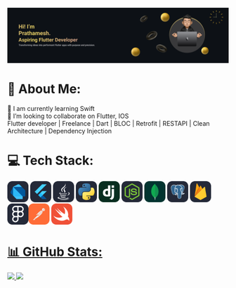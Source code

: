 ![Header](./Github.png)

# 💫 About Me:
🔭 I am currently learning Swift </br> 👯 I’m looking to collaborate on Flutter, IOS<br>
Flutter developer | Freelance | Dart | BLOC | Retrofit | RESTAPI | Clean Architecture | Dependency Injection

# 💻 Tech Stack:
<a href="https://dart.dev"><img src="https://github.com/tandpfun/skill-icons/blob/main/icons/Dart-Dark.svg"
        width="48"></a> <a href="https://flutter.dev"><img
        src="https://github.com/tandpfun/skill-icons/blob/main/icons/Flutter-Dark.svg" width="48"></a>
<a href="https://java.com"><img src="https://github.com/tandpfun/skill-icons/blob/main/icons/Java-Dark.svg"
        width="48"></a> <a href="https://python.com"><img
        src="https://github.com/tandpfun/skill-icons/blob/main/icons/Python-Dark.svg" width="48"></a> 
<a href="https://djangoproject.com"><img src="https://github.com/tandpfun/skill-icons/blob/main/icons/Django.svg"
        width="48"></a> <a href="https://nodejs.org"><img
        src="https://github.com/tandpfun/skill-icons/blob/main/icons/NodeJS-Dark.svg" width="48"></a> 
<a href="https://MongoDB.com"><img src="https://github.com/tandpfun/skill-icons/blob/main/icons/MongoDB.svg"
        width="48"></a> <a href="https://postgresql.org"><img
        src="https://github.com/tandpfun/skill-icons/blob/main/icons/PostgreSQL-Dark.svg" width="48"></a>
<a href="https://firebase.google.com"><img src="https://github.com/tandpfun/skill-icons/blob/main/icons/Firebase-Dark.svg" width="48"></a>
<a href="https://figma.com"><img src="https://github.com/tandpfun/skill-icons/blob/main/icons/Figma-Dark.svg" width="48"></a><a href="https://postman.com"><img src="https://github.com/tandpfun/skill-icons/blob/main/icons/Postman.svg" width="48"></a> <a href="https://swift.org"> <img src="https://github.com/tandpfun/skill-icons/blob/main/icons/Swift.svg"
        width="48"></a> <a href="https://swift.org">

# 📊 GitHub Stats:
![](https://github-readme-stats.vercel.app/api?username=prathamesh-mali&theme=dark&hide_border=false&include_all_commits=false&count_private=false) ![](https://github-readme-stats.vercel.app/api/top-langs/?username=prathamesh-mali&theme=dark&hide_border=false&include_all_commits=false&count_private=false&layout=compact)
<!--![](https://github-readme-streak-stats.herokuapp.com/?user=prathamesh-mali&theme=dark&hide_border=false)-->


<!--![](https://quotes-github-readme.vercel.app/api?type=horizontal&theme=radical) -->
<!-- ### ✍️ Random Dev Quote -->
<!-- Proudly created with GPRM ( https://gprm.itsvg.in ) -->
